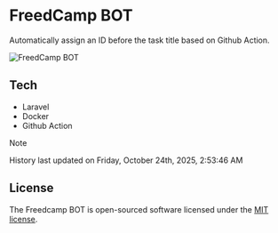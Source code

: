 # FreedCamp BOT

Automatically assign an ID before the task title based on Github Action.

![FreedCamp BOT](https://repository-images.githubusercontent.com/737932867/7d34798b-2680-471c-b089-a78a718d3d6a)

## Tech

- Laravel
- Docker
- Github Action

> [!NOTE]  
> History last updated on Friday, October 24th, 2025, 2:53:46 AM

## License

The Freedcamp BOT is open-sourced software licensed under the [MIT license](https://opensource.org/licenses/MIT).
